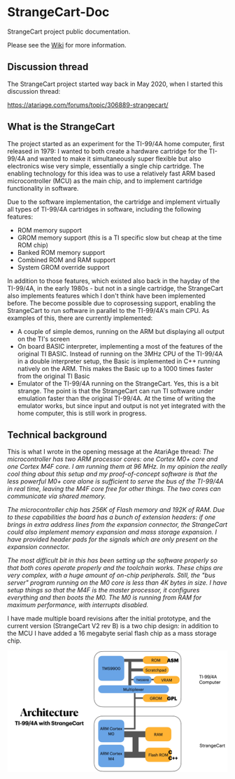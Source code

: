 # StrangeCart-Doc
StrangeCart project public documentation.

Please see the [Wiki](https://github.com/Speccery/StrangeCart-Doc/wiki) for more information.

## Discussion thread
The StrangeCart project started way back in May 2020, when I started this discussion thread:

https://atariage.com/forums/topic/306889-strangecart/

## What is the StrangeCart
The project started as an experiment for the TI-99/4A home computer, first released in 1979: I wanted to both create a hardware cartridge for the TI-99/4A and wanted to make it simultaneously super flexible but also electronics wise very simple, essentially a single chip cartridge. The enabling technology for this idea was to use a relatively fast ARM based microcontroller (MCU) as the main chip, and to implement cartridge functionality in software.

Due to the software implementation, the cartridge and implement virtually all types of TI-99/4A cartridges in software, including the following features:
- ROM memory support
- GROM memory support (this is a TI specific slow but cheap at the time ROM chip)
- Banked ROM memory support
- Combined ROM and RAM support
- System GROM override support

In addition to those features, which existed also back in the hayday of the TI-99/4A, in the early 1980s - but not in a single cartridge, the StrangeCart also implements features which I don't think have been implemented before. The become possible due to coprosessing support, enabling the StrangeCart to run software in parallel to the TI-99/4A's main CPU. As examples of this, there are currently implemented:
- A couple of simple demos, running on the ARM but displaying all output on the TI's screen
- On board BASIC interpreter, implementing a most of the features of the original TI BASIC. Instead of running on the 3MHz CPU of the TI-99/4A in a double interpreter setup, the Basic is implemented in C++ running natively on the ARM. This makes the Basic up to a 1000 times faster from the original TI Basic
- Emulator of the TI-99/4A running on the StrangeCart. Yes, this is a bit strange. The point is that the StrangeCart can run TI software under emulation faster than the original TI-99/4A. At the time of writing the emulator works, but since input and output is not yet integrated with the home computer, this is still work in progress.


## Technical background
This is what I wrote in the opening message at the AtariAge thread: *The microcontroller has two ARM processor cores: one Cortex M0+ core and one Cortex M4F core. I am running them at 96 MHz. In my opinion the really cool thing about this setup and my proof-of-concept software is that the less powerful M0+ core alone is sufficient to serve the bus of the TI-99/4A in real time, leaving the M4F core free for other things. The two cores can communicate via shared memory.*

*The microcontroller chip has 256K of Flash memory and 192K of RAM. Due to these capabilities the board has a bunch of extension headers: if one brings in extra address lines from the expansion connector, the StrangeCart could also implement memory expansion and mass storage expansion. I have provided header pads for the signals which are only present on the expansion connector.*
 
*The most difficult bit in this has been setting up the software properly so that both cores operate properly and the toolchain works. These chips are very complex, with a huge amount of on-chip peripherals. Still, the "bus server" program running on the M0 core is less than 4K bytes in size. I have setup things so that the M4F is the master processor, it configures everything and then boots the M0. The M0 is running from RAM for maximum performance, with interrupts disabled.*

I have made multiple board revisions after the initial prototype, and the current version (StrangeCart V2 rev B) is a two chip design: in addition to the MCU I have added a 16 megabyte serial flash chip as a mass storage chip.

![Architecture picture](https://github.com/Speccery/StrangeCart-Doc/blob/main/StrangeCart%20Architecture.jpg)
